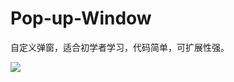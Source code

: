# Pop-up-Window
自定义弹窗，适合初学者学习，代码简单，可扩展性强。

![](http://code.cocoachina.com/uploads/attachments/20160418/130604/e7244ee6bd1752b1a332097757453786.png)
